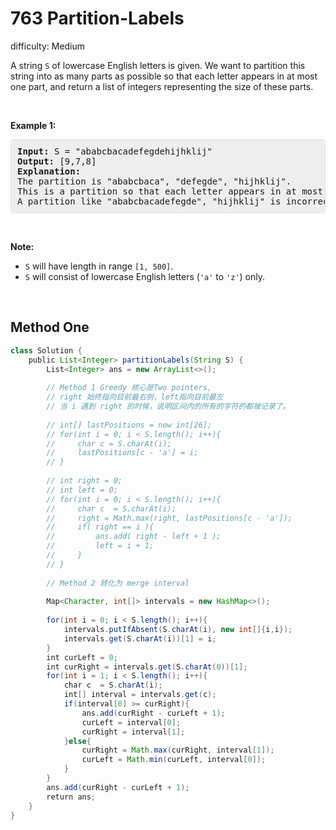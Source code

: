 # 763 Partition-Labels 
 
difficulty: Medium 
 
<style>
        section pre{
          background-color: #eee;
          border: 1px solid #ddd;
          padding:10px;
          border-radius: 5px;
        }
      </style>
<section>
<div><p>A string <code>S</code> of lowercase English letters is given. We want to partition this string into as many parts as possible so that each letter appears in at most one part, and return a list of integers representing the size of these parts.</p>
<p>&nbsp;</p>
<p><b>Example 1:</b></p>
<pre><b>Input:</b> S = "ababcbacadefegdehijhklij"
<b>Output:</b> [9,7,8]
<b>Explanation:</b>
The partition is "ababcbaca", "defegde", "hijhklij".
This is a partition so that each letter appears in at most one part.
A partition like "ababcbacadefegde", "hijhklij" is incorrect, because it splits S into less parts.
</pre>
<p>&nbsp;</p>
<p><b>Note:</b></p>
<ul>
	<li><code>S</code> will have length in range <code>[1, 500]</code>.</li>
	<li><code>S</code> will consist of lowercase English&nbsp;letters (<code>'a'</code> to <code>'z'</code>) only.</li>
</ul>
<p>&nbsp;</p>
</div></section>
 
 ## Method One 
 
``` Java
class Solution {
    public List<Integer> partitionLabels(String S) {
        List<Integer> ans = new ArrayList<>();
        
        // Method 1 Greedy 核心是Two pointers, 
        // right 始终指向目前最右侧，left指向目前最左
        // 当 i 遇到 right 的时候，说明区间内的所有的字符的都被记录了。
        
        // int[] lastPositions = new int[26];
        // for(int i = 0; i < S.length(); i++){
        //     char c = S.charAt(i);
        //     lastPositions[c - 'a'] = i;
        // }
​
        // int right = 0;
        // int left = 0;
        // for(int i = 0; i < S.length(); i++){
        //     char c  = S.charAt(i);
        //     right = Math.max(right, lastPositions[c - 'a']);
        //     if( right == i ){
        //         ans.add( right - left + 1 );
        //         left = i + 1;
        //     }
        // }
        
        // Method 2 转化为 merge interval
        
        Map<Character, int[]> intervals = new HashMap<>();
​
        for(int i = 0; i < S.length(); i++){
            intervals.putIfAbsent(S.charAt(i), new int[]{i,i});
            intervals.get(S.charAt(i))[1] = i;
        }
        int curLeft = 0;
        int curRight = intervals.get(S.charAt(0))[1];
        for(int i = 1; i < S.length(); i++){
            char c  = S.charAt(i);
            int[] interval = intervals.get(c);
            if(interval[0] >= curRight){
                ans.add(curRight - curLeft + 1);
                curLeft = interval[0];
                curRight = interval[1];
            }else{
                curRight = Math.max(curRight, interval[1]);
                curLeft = Math.min(curLeft, interval[0]);
            }
        }
        ans.add(curRight - curLeft + 1);
        return ans;
    }
}
​
```